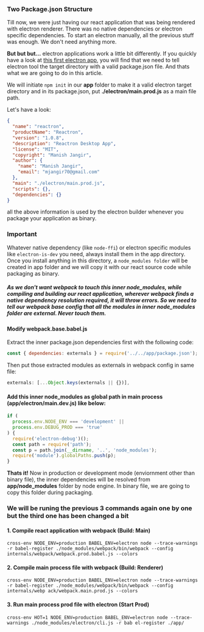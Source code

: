 ### Two Package.json Structure
Till now, we were just having our react application that was being rendered with electron renderer. There was no native dependencies or electron specific dependencies. To start an electron manually, all the previous stuff was enough. We don't need anything more.

**But but but...** electron applications work a little bit differently. If you quickly have a look at [this first electron app](https://electronjs.org/docs/tutorial/first-app), you will find that we need to tell electron tool the target directory with a valid package.json file. And thats what we are going to do in this article.

We will initiate ```npm init``` in our **app** folder to make it a valid electron target directory and in its package.json,  put **./electron/main.prod.js** as a main file path.

Let's have a look:
```Json
{
  "name": "reactron",
  "productName": "Reactron",
  "version": "1.0.8",
  "description": "Reactron Desktop App",
  "license": "MIT",
  "copyright": "Manish Jangir",
  "author": {
    "name": "Manish Jangir",
    "email": "mjangir70@gmail.com"
  },
  "main": "./electron/main.prod.js",
  "scripts": {},
  "dependencies": {}
}
```
all the above information is used by the electron builder whenever you package your application as binary.

### Important
Whatever native dependency (like ```node-ffi```) or electron specific modules like ```electron-is-dev``` you need, always install them in the app directory. Once you install anything in this directory, a ```node_modules folder``` will be created in app folder and we will copy it with our react source code while packaging as binary.

##### As we don't want webpack to touch this inner node_modules, while compiling and building our react application, wherever webpack finds a native dependency resolution required, it will throw errors. So we need to tell our webpack base config that all the modules in inner node_modules folder are external. Never touch them.

#### Modify webpack.base.babel.js
Extract the inner package.json dependencies first with the following code:
```Javascript
const { dependencies: externals } = require('../../app/package.json');
```

Then put those extracted modules as externals in webpack config in same file:
```Javascript
externals: [...Object.keys(externals || {})],
```

#### Add this inner node_modules as global path in main process (app/electron/main.dev.js) like below:
```Javascript
if (
  process.env.NODE_ENV === 'development' ||
  process.env.DEBUG_PROD === 'true'
) {
  require('electron-debug')();
  const path = require('path');
  const p = path.join(__dirname, '..', 'node_modules');
  require('module').globalPaths.push(p);
}
```

**Thats it!** Now in production or development mode (enviornment other than binary file), the inner dependencies will be resolved from **app/node_modules** folder by node engine. In binary file, we are going to copy this folder during packaging.


### We will be runing the previous 3 commands again one by one but the third one has been changed a bit

#### 1. Compile react application with webpack (Build: Main)
```Shell
cross-env NODE_ENV=production BABEL_ENV=electron node --trace-warnings -r babel-register ./node_modules/webpack/bin/webpack --config internals/webpack/webpack.prod.babel.js --colors
```

#### 2. Compile main process file with webpack (Build: Renderer)
```Shell
cross-env NODE_ENV=production BABEL_ENV=electron node --trace-warnings -r babel-register ./node_modules/webpack/bin/webpack --config internals/webp ack/webpack.main.prod.js --colors
```

#### 3. Run main process prod file with electron (Start Prod)
```Shell
cross-env HOT=1 NODE_ENV=production BABEL_ENV=electron node --trace-warnings ./node_modules/electron/cli.js -r bab el-register ./app/
```